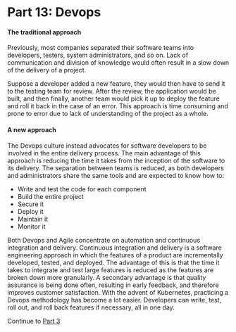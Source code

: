 # Part 13: Devops

#### The traditional approach
Previously, most companies separated their software teams into developers, testers, system administrators, and so on.
Lack of communication and division of knowledge would often result in a slow down of the delivery of a project.

Suppose a developer added a new feature, they would then have to send it to the testing team for review. After the review, the
application would be built, and then finally, another team would pick it up to deploy the feature and roll it back in the
case of an error. This approach is time consuming and prone to error due to lack of understanding of the project as a whole.

#### A new approach
The Devops culture instead advocates for software developers to be involved in the entire delivery process. The main
advantage of this approach is reducing the time it takes from the inception of the software to its delivery. The separation 
between teams is reduced, as both developers and administrators share the same tools and are expected to know how to:

- Write and test the code for each component
- Build the entire project
- Secure it
- Deploy it
- Maintain it
- Monitor it

Both Devops and Agile concentrate on automation and continuous integration and delivery. Continuous integration and delivery
is a software engineering approach in which the features of a product are incrementally developed, tested, and deployed.
The advantage of this is that the time it takes to integrate and test large features is reduced as the features are broken down
more granularly. A secondary advantage is that quality assurance is being done often, resulting in early feedback, and therefore
improves customer satisfaction. With the advent of Kubernetes, practicing a Devops methodology has become a lot easier.
Developers can write, test, roll out, and roll back features if necessary, all in one day.

Continue to [Part 3](../OrchestrationWorkshop2/KubernetesPrimitives.md)
